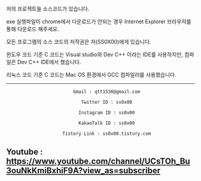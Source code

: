 저의 프로젝트들 소스코드가 있습니다.

exe 실행파일이 chrome에서 다운로드가 안되는 경우 Internet Explorer 브라우저를 통해 다운로드 해주세요.

모든 프로그램의 소스 코드의 저작권은 저(SS0X00)에게 있습니다.

윈도우 코드 기준 C 코드는 Visual studio와 Dev C++ 이라는 IDE를 사용하지만, 컴파일은 Dev C++ IDE에서 했습니다.

리눅스 코드 기준 C 코드는 Mac OS 환경에서 GCC 컴파일러를 사용했습니다.

--------------------------------------------------------------------------------------------
                             Gmail : qtt1536@gmail.com
                             
                                Twitter ID : ss0x00
                                
                               Instagram ID : ss0x00
                               
                               KakaoTalk ID : ss0x00
                         
                         Tistory Link : ss0x00.tistory.com
                         
   Youtube : https://www.youtube.com/channel/UCsTOh_Bu3ouNkKmiBxhiF9A?view_as=subscriber
--------------------------------------------------------------------------------------------
